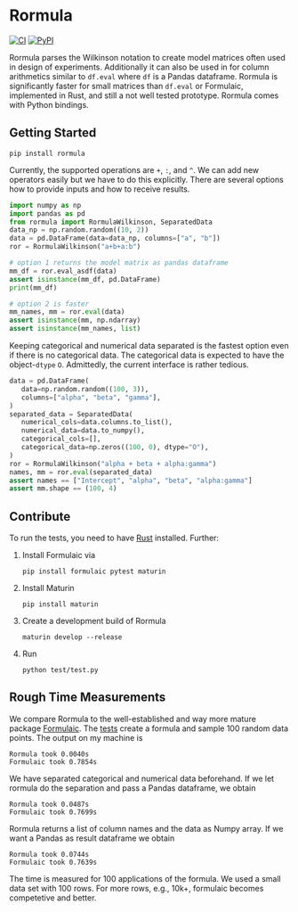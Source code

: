 # Rormula

[![CI](https://github.com/basf/rormula/actions/workflows/ci.yml/badge.svg)](https://github.com/basf/rormula/actions)
[![PyPI](https://img.shields.io/pypi/v/rormula.svg?color=%2334D058)](https://pypi.org/project/rormula)

Rormula parses the Wilkinson notation to create model matrices often used in design of experiments. 
Additionally it can also be used in for column arithmetics similar to
`df.eval`  where `df` is a Pandas dataframe. Rormula is significantly faster for small matrices than `df.eval` or Formulaic, 
implemented in Rust, and still a not well tested prototype. Rormula comes with Python bindings.


## Getting Started

```
pip install rormula
```
Currently, the supported operations are `+`, `:`, and `^`. We can add new operators easily but we have to do
this explicitly. There
are several options how to provide inputs and how to receive results.

```python
import numpy as np
import pandas as pd
from rormula import RormulaWilkinson, SeparatedData
data_np = np.random.random((10, 2))
data = pd.DataFrame(data=data_np, columns=["a", "b"])
ror = RormulaWilkinson("a+b+a:b")

# option 1 returns the model matrix as pandas dataframe
mm_df = ror.eval_asdf(data)
assert isinstance(mm_df, pd.DataFrame)
print(mm_df)

# option 2 is faster
mm_names, mm = ror.eval(data)
assert isinstance(mm, np.ndarray)
assert isinstance(mm_names, list)
```

Keeping categorical and numerical data separated is the fastest option even if there is no categorical data. 
The categorical data is expected to have the object-`dtype` `O`. 
Admittedly, the current interface is rather tedious.

```python
data = pd.DataFrame(
   data=np.random.random((100, 3)),
   columns=["alpha", "beta", "gamma"],
)
separated_data = SeparatedData(
   numerical_cols=data.columns.to_list(),
   numerical_data=data.to_numpy(),
   categorical_cols=[],
   categorical_data=np.zeros((100, 0), dtype="O"),
)
ror = RormulaWilkinson("alpha + beta + alpha:gamma")
names, mm = ror.eval(separated_data)
assert names == ["Intercept", "alpha", "beta", "alpha:gamma"]
assert mm.shape == (100, 4)
```

## Contribute

To run the tests, you need to have [Rust](https://www.rust-lang.org/tools/install) installed. Further:
1. Install Formulaic via
   ```
   pip install formulaic pytest maturin
   ```
2. Install Maturin
   ```
   pip install maturin
   ```
3. Create a development build of Rormula
   ```
   maturin develop --release
   ```
4. Run 
   ```
   python test/test.py
   ```

## Rough Time Measurements
We compare Rormula to the well-established and way more mature package [Formulaic](https://github.com/matthewwardrop/formulaic).
The [tests](test/test_wilkinson.py) create a formula and sample 100 random data points. The output on my machine is 
```
Rormula took 0.0040s
Formulaic took 0.7854s
```
We have separated categorical and numerical data beforehand. If we let rormula do the separation and pass a Pandas dataframe, we obtain
```
Rormula took 0.0487s
Formulaic took 0.7699s
```
Rormula returns a list of column names and the data as Numpy array. If we want a Pandas as result dataframe we obtain
```
Rormula took 0.0744s
Formulaic took 0.7639s
```
The time is measured for 100 applications of the formula. We used a small data set with 100 rows. For more rows, e.g., 10k+, formulaic becomes competetive and better.
